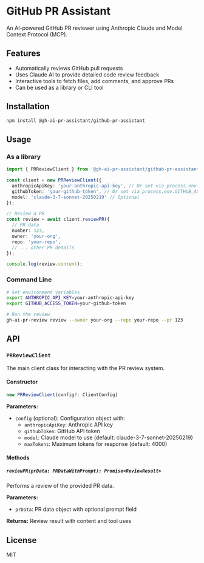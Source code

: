 # GitHub PR Assistant

An AI-powered GitHub PR reviewer using Anthropic Claude and Model Context Protocol (MCP).

## Features

- Automatically reviews GitHub pull requests
- Uses Claude AI to provide detailed code review feedback
- Interactive tools to fetch files, add comments, and approve PRs
- Can be used as a library or CLI tool

## Installation

```bash
npm install @gh-ai-pr-assistant/github-pr-assistant
```

## Usage

### As a library

```typescript
import { PRReviewClient } from '@gh-ai-pr-assistant/github-pr-assistant';

const client = new PRReviewClient({
  anthropicApiKey: 'your-anthropic-api-key', // Or set via process.env.ANTHROPIC_API_KEY
  githubToken: 'your-github-token', // Or set via process.env.GITHUB_ACCESS_TOKEN
  model: 'claude-3-7-sonnet-20250219' // Optional
});

// Review a PR
const review = await client.reviewPR({
  // PR data
  number: 123,
  owner: 'your-org',
  repo: 'your-repo',
  // ... other PR details
});

console.log(review.content);
```

### Command Line

```bash
# Set environment variables
export ANTHROPIC_API_KEY=your-anthropic-api-key
export GITHUB_ACCESS_TOKEN=your-github-token

# Run the review
gh-ai-pr-review review --owner your-org --repo your-repo --pr 123
```

## API

### `PRReviewClient`

The main client class for interacting with the PR review system.

#### Constructor

```typescript
new PRReviewClient(config?: ClientConfig)
```

**Parameters:**
- `config` (optional): Configuration object with:
  - `anthropicApiKey`: Anthropic API key
  - `githubToken`: GitHub API token  
  - `model`: Claude model to use (default: claude-3-7-sonnet-20250219)
  - `maxTokens`: Maximum tokens for response (default: 4000)

#### Methods

##### `reviewPR(prData: PRDataWithPrompt): Promise<ReviewResult>`

Performs a review of the provided PR data.

**Parameters:**
- `prData`: PR data object with optional prompt field

**Returns:** Review result with content and tool uses

## License

MIT